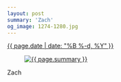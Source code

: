 ```yaml
---
layout: post
summary: 'Zach'
og_image: 1274-1280.jpg
---
```


<p>
 <time>
  <a href="/1274">
   {{ page.date | date: "%B %-d, %Y" }}
  </a>
 </time>
 <a href="/1274">
  <figure data-taken="1/18/2021">
   <img alt="{{ page.summary }}" sizes="(min-width: 700px) 50vw, calc(100vw - 2rem)" src="{{ site.assets_url }}/1274-640.jpg" srcset="{{ site.assets_url }}/1274-320.jpg 320w, {{ site.assets_url }}/1274-640.jpg 640w, {{ site.assets_url }}/1274-960.jpg 960w, {{ site.assets_url }}/1274-1280.jpg 1280w"/>
  </figure>
 </a>
 <span>
  Zach
 </span>
</p>
